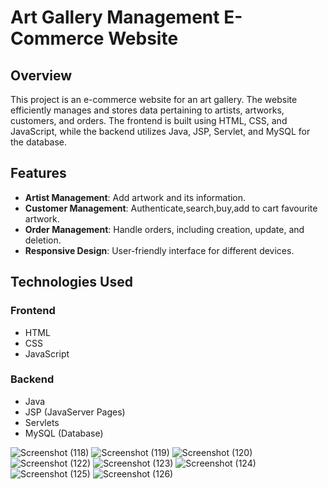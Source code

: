# Art Gallery Management E-Commerce Website

## Overview
This project is an e-commerce website for an art gallery. The website efficiently manages and stores data pertaining to artists, artworks, customers, and orders. The frontend is built using HTML, CSS, and JavaScript, while the backend utilizes Java, JSP, Servlet, and MySQL for the database.

## Features
- **Artist Management**: Add artwork and its information.
- **Customer Management**: Authenticate,search,buy,add to cart favourite artwork.
- **Order Management**: Handle orders, including creation, update, and deletion.
- **Responsive Design**: User-friendly interface for different devices.

## Technologies Used
### Frontend
- HTML
- CSS
- JavaScript

### Backend
- Java
- JSP (JavaServer Pages)
- Servlets
- MySQL (Database)


![Screenshot (118)](https://github.com/shraddha2803/ArtGalleryManagement/assets/115711626/8a0489ba-b9b5-4d81-beca-b3db18eac72f)
![Screenshot (119)](https://github.com/shraddha2803/ArtGalleryManagement/assets/115711626/1b28b951-e622-4395-9c3f-9bc10edbf859)
![Screenshot (120)](https://github.com/shraddha2803/ArtGalleryManagement/assets/115711626/81b39379-36da-4c27-b198-fc37675f3f77)
![Screenshot (122)](https://github.com/shraddha2803/ArtGalleryManagement/assets/115711626/3beee9aa-f0f9-448a-9e1e-1b598c668c43)
![Screenshot (123)](https://github.com/shraddha2803/ArtGalleryManagement/assets/115711626/590056dd-022a-422b-84b1-60d48fde187a)
![Screenshot (124)](https://github.com/shraddha2803/ArtGalleryManagement/assets/115711626/20716d75-3633-4ebe-9c79-e54629eb9648)
![Screenshot (125)](https://github.com/shraddha2803/ArtGalleryManagement/assets/115711626/a12ed9c2-0a48-44f0-a379-d70a2be003b9)
![Screenshot (126)](https://github.com/shraddha2803/ArtGalleryManagement/assets/115711626/7fe3ff55-e0fd-4720-b86d-7dd83ff3c572)




